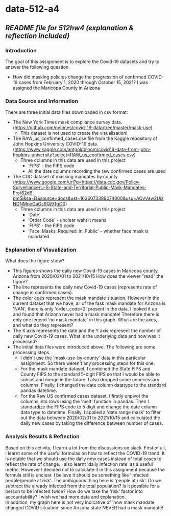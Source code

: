# data-512-a4
*README file for 512hw4 (explanation & reflection included)*
---

### Introduction <br>
The goal of this assignment is to explore the Covid-19 datasets and try to answer the following question.
- How did masking policies change the progression of confirmed COVID-19 cases from February 1, 2020 through October 15, 2021?
I was assigned the Maricopa County in Arizona

### Data Source and Information <br>
There are three initial data files downloaded in csv format:<br>
- The New York Times mask compliance survey data. (https://github.com/nytimes/covid-19-data/tree/master/mask-use)
  - This dataset is not used to create the visualization!
- The RAW_us_confirmed_cases.csv file from the Kaggle repository of John Hopkins University COVID-19 data.(https://www.kaggle.com/antgoldbloom/covid19-data-from-john-hopkins-university?select=RAW_us_confirmed_cases.csv)
  - Three columns in this data are used in this project
    - 'FIPS' - the FIPS code 
    - All the date columns recording the raw confirmed cases are used
- The CDC dataset of masking mandates by county. (https://www.google.com/url?q=https://data.cdc.gov/Policy-Surveillance/U-S-State-and-Territorial-Public-Mask-Mandates-Fro/62d6-pm5i&sa=D&source=docs&ust=1636073389074000&usg=AOvVaw2UizNDNMnoGaGs9Qj9TgO0)
  - Three columns in this data are used in this project
    - 'Date'
    - 'Order Code' - unclear waht it means
    - 'FIPS' - the FIPS code 
    - 'Face_Masks_Required_in_Public' - whether face mask is mandated

### Explanation of Visualization <br>
What does the figure show? 
- This figures shows the daily new Covid-19 cases in Maricopa county, Arizona from 2020/02/01 to 2021/10/15
How does the viewer “read” the figure? 
- The line represents the daily new Covid-19 cases (represents rate of change in confirmed cases).
- The color cues represent the mask mandate situation. However in the current dataset that we have, all of the fask mask mandate for Arizona is 'NAN', there is only 'order_code=2' present in the data. I looked it up and found that Arizona never had a mask mandate! Therefore there is only one legend 'no mask mandate' in this graph.
What are the axes, and what do they represent?
- The X axis represents the date and the Y axis represent the number of daily new Covid-19 cases.
What is the underlying data and how was it processed?
- The initial data files were introduced above. The following are some processing steps.
  - I didn't use the 'mask-use-by-county' data in this particular assignment. So there weren't any processing steps for this one.
  - For the mask mandate dataset, I combined the State FIPS and County FIPS to the standard 5-digit FIPS so that I would be able to subset and merge in the future. I also dropped some unnecessary columns. Finally, I changed the date column datatype to the standard pandas datetime.
  - For the Raw US confirmed cases dataset, I firstly unpivot the columns into rows using the 'melt' function in pandas. Then I standardize the FIPS code to 5 digit and change the date column data type to datetime. Finally, I applied a 'date range mask' to filter out the data between 2020/02/01 to 2021/10/15 and calculated the daily new cases by taking the difference between number of cases.

### Analysis Results & Reflection <br>
Based on this activity, I learnt a lot from the discussions on slack. First of all, I learnt some of the useful formulas on how to reflect the COVID-19 trend. It is notable that we should use the daily new cases instead of total cases to reflect the rate of change. I also learnt 'daily infection rate' as a useful metric. However I decided not to calculate it in this assignment because the formula still is unclear. I believe it should be something like 'infected people/people at risk'. The ambiguous thing here is 'people at risk'. Do we subtract the already infected from the total population? Is it possible for a person to be infected twice? How do we take the 'risk' factor into accountability? I wish we had more data and explanation. <br>
In addition, my graph here is not very indicative of 'how mask mandate changed COVID situation' since Arizona state NEVER had a mask mandate!

